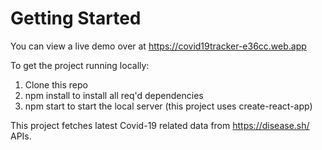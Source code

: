 # Getting Started 
You can view a live demo over at https://covid19tracker-e36cc.web.app

To get the project running locally:

1. Clone this repo
2. npm install to install all req'd dependencies
3. npm start to start the local server (this project uses create-react-app)

This project fetches latest Covid-19 related data from https://disease.sh/ APIs.
